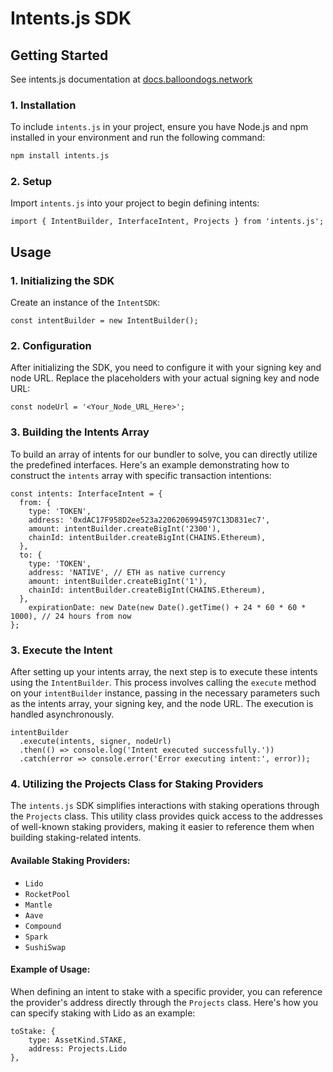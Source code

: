 # Intents.js SDK

## Getting Started

See intents.js documentation at [docs.balloondogs.network](https://docs.balloondogs.network/solution/sdk)

### 1. Installation

To include `intents.js` in your project, ensure you have Node.js and npm installed in your environment and run the following command:

```bash
npm install intents.js
```

### 2. Setup

Import `intents.js` into your project to begin defining intents:

```tsx
import { IntentBuilder, InterfaceIntent, Projects } from 'intents.js';
```

## Usage

### 1. Initializing the SDK

Create an instance of the `IntentSDK`:

```tsx
const intentBuilder = new IntentBuilder();
```

### 2. Configuration

After initializing the SDK, you need to configure it with your signing key and node URL. Replace the placeholders with your actual signing key and node URL:

```tsx
const nodeUrl = '<Your_Node_URL_Here>';
```

### 3. Building the Intents Array

To build an array of intents for our bundler to solve, you can directly utilize the predefined interfaces. Here's an example demonstrating how to construct the `intents` array with specific transaction intentions:

```tsx
const intents: InterfaceIntent = {
  from: {
    type: 'TOKEN',
    address: '0xdAC17F958D2ee523a2206206994597C13D831ec7',
    amount: intentBuilder.createBigInt('2300'),
    chainId: intentBuilder.createBigInt(CHAINS.Ethereum),
  },
  to: {
    type: 'TOKEN',
    address: 'NATIVE', // ETH as native currency
    amount: intentBuilder.createBigInt('1'),
    chainId: intentBuilder.createBigInt(CHAINS.Ethereum),
  },
    expirationDate: new Date(new Date().getTime() + 24 * 60 * 60 * 1000), // 24 hours from now
};
```

### 3. Execute the Intent

After setting up your intents array, the next step is to execute these intents using the `IntentBuilder`. This process involves calling the `execute` method on your `intentBuilder` instance, passing in the necessary parameters such as the intents array, your signing key, and the node URL. The execution is handled asynchronously.

```tsx
intentBuilder
  .execute(intents, signer, nodeUrl)
  .then(() => console.log('Intent executed successfully.'))
  .catch(error => console.error('Error executing intent:', error));
```

### 4. Utilizing the Projects Class for Staking Providers

The `intents.js` SDK simplifies interactions with staking operations through the `Projects` class. This utility class provides quick access to the addresses of well-known staking providers, making it easier to reference them when building staking-related intents.

#### Available Staking Providers:

- `Lido`
- `RocketPool`
- `Mantle`
- `Aave`
- `Compound`
- `Spark`
- `SushiSwap`

#### Example of Usage:

When defining an intent to stake with a specific provider, you can reference the provider's address directly through the `Projects` class. Here's how you can specify staking with Lido as an example:

```tsx
toStake: {
    type: AssetKind.STAKE,
    address: Projects.Lido
},
```
